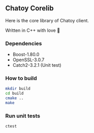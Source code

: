 ## Chatoy Corelib

Here is the core library of Chatoy client.

Written in C++ with love 🙌

### Dependencies

- Boost-1.80.0
- OpenSSL-3.0.7
- Catch2-3.2.1 (Unit test)

### How to build

```bash
mkdir build
cd build
cmake ..
make
```

### Run unit tests

```bash
ctest
```
